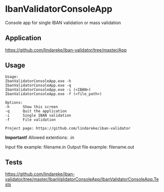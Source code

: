 # IbanValidatorConsoleApp

Console app for single IBAN validation or mass validation

## Application
https://github.com/lindareke/iban-validator/tree/master/App

## Usage
```
Usage:
IbanValidatorConsoleApp.exe -h
IbanValidatorConsoleApp.exe -q
IbanValidatorConsoleApp.exe -i (<IBAN>)
IbanValidatorConsoleApp.exe -f (<file_path>)

Options:
-h      Show this screen
-q      Quit the application
-i      Single IBAN validation
-f      File validation

Project page: https://github.com/lindareke/iban-validator
```


**Important!** Allowed extentions: .in

Input file example: filename.in
Output file example: filename.out

## Tests
https://github.com/lindareke/iban-validator/tree/master/IbanValidatorConsoleApp/IbanValidatorConsoleApp.Tests